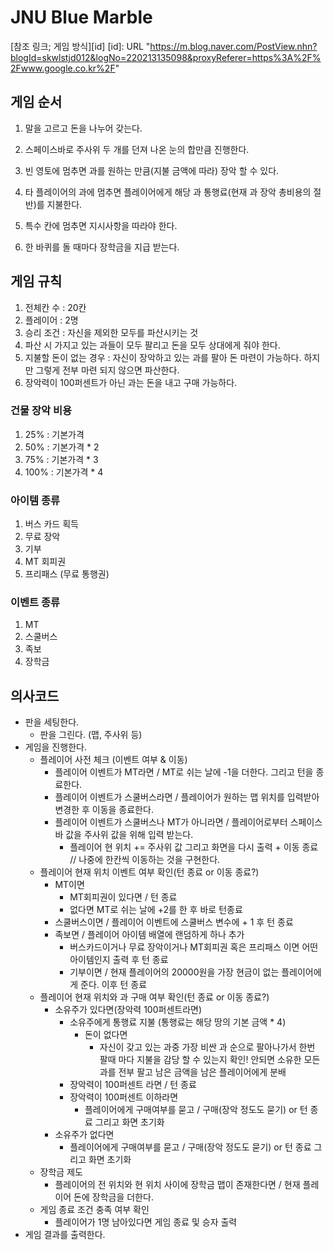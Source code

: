 ﻿# JNU Blue Marble
[참조 링크; 게임 방식][id]
[id]: URL "https://m.blog.naver.com/PostView.nhn?blogId=skwlstjd012&logNo=220213135098&proxyReferer=https%3A%2F%2Fwww.google.co.kr%2F"

## 게임 순서 

1. 말을 고르고 돈을 나누어 갖는다.

2. 스페이스바로 주사위 두 개를 던져 나온 눈의 합만큼 진행한다.

3. 빈 영토에 멈추면 과를 원하는 만큼(지불 금액에 따라) 장악 할 수 있다.

4. 타 플레이어의 과에 멈추면 플레이어에게 해당 과 통행료(현재 과 장악 총비용의 절반)를 지불한다.

5. 특수 칸에 멈추면 지시사항을 따라야 한다.

6. 한 바퀴를 돌 때마다 장학금을 지급 받는다.

## 게임 규칙

1. 전체칸 수 : 20칸
2. 플레이어 : 2명
3. 승리 조건 : 자신을 제외한 모두를 파산시키는 것
4. 파산 시 가지고 있는 과들이 모두 팔리고 돈을 모두 상대에게 줘야 한다.
5. 지불할 돈이 없는 경우 : 자신이 장악하고 있는 과를 팔아 돈 마련이 가능하다. 하지만 그렇게 전부 마련 되지 않으면 파산한다.
6. 장악력이 100퍼센트가 아닌 과는 돈을 내고 구매 가능하다.

### 건물 장악 비용 
1. 25%	:	기본가격
2. 50%	:	기본가격 * 2
3. 75%	:	기본가격 * 3
4. 100%	:	기본가격 * 4

### 아이템 종류
1. 버스 카드 획득
2. 무료 장악
3. 기부
4. MT 회피권
5. 프리패스 (무료 통행권)

### 이벤트 종류 
1. MT
2. 스쿨버스
3. 족보
4. 장학금


## 의사코드



* 판을 세팅한다.
	- 판을 그린다. (맵, 주사위 등) 
* 게임을 진행한다.
	- 플레이어 사전 체크 (이벤트 여부 & 이동)
		+ 플레이어 이벤트가 MT라면 / MT로 쉬는 날에 -1을 더한다. 그리고 턴을 종료한다.
		+ 플레이어 이벤트가 스쿨버스라면 / 플레이어가 원하는 맵 위치를 입력받아 변경한 후 이동을 종료한다.
		+ 플레이어 이벤트가 스쿨버스나 MT가 아니라면 / 플레이어로부터 스페이스바 값을 주사위 값을 위해 입력 받는다.
			* 플레이어 현 위치 += 주사위 값 그리고 화면을 다시 출력 + 이동 종료 // 나중에 한칸씩 이동하는 것을 구현한다.
	- 플레이어 현재 위치 이벤트 여부 확인(턴 종료 or 이동 종료?)
		+ MT이면 
			* MT회피권이 있다면 / 턴 종료 
			* 없다면 MT로 쉬는 날에 +2를 한 후 바로 턴종료
		+ 스쿨버스이면 / 플레이어 이벤트에 스쿨버스 변수에 + 1 후 턴 종료
		+ 족보면 / 플레이어 아이템 배열에 랜덤하게 하나 추가 
			* 버스카드이거나 무료 장악이거나 MT회피권 혹은 프리패스 이면 어떤 아이템인지 출력 후 턴 종료
			* 기부이면 / 현재 플레이어의 20000원을 가장 현금이 없는 플레이어에게 준다. 이후 턴 종료
	- 플레이어 현재 위치와 과 구매 여부 확인(턴 종료 or 이동 종료?)
		+ 소유주가 있다면(장악력 100퍼센트라면)
			* 소유주에게 통행료 지불 (통행료는 해당 땅의 기본 금액 * 4)
				- 돈이 없다면 
					+ 자신이 갖고 있는 과중 가장 비싼 과 순으로 팔아나가서 한번 팔때 마다 지불을 감당 할 수 있는지 확인! 안되면 소유한 모든 과를 전부 팔고 남은 금액을 남은 플레이어에게 분배
			* 장악력이 100퍼센트 라면 / 턴 종료
			* 장악력이 100퍼센트 이하라면 
				- 플레이어에게 구매여부를 묻고 / 구매(장악 정도도 묻기) or 턴 종료 그리고 화면 초기화
		+ 소유주가 없다면
			* 플레이어에게 구매여부를 묻고 / 구매(장악 정도도 묻기) or 턴 종료 그리고 화면 초기화
	- 장학금 제도 
		+ 플레이어의 전 위치와 현 위치 사이에 장학금 맵이 존재한다면 / 현재 플레이어 돈에 장학금을 더한다.
	- 게임 종료 조건 충족 여부 확인
		+ 플레이어가 1명 남아있다면 게임 종료 및 승자 출력
* 게임 결과를 출력한다. 







